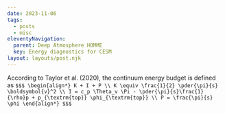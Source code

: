 ```yaml
---
date: 2023-11-06
tags:
  - posts
  - misc
eleventyNavigation:
  parent: Deep Atmosphere HOMME
  key: Energy diagnostics for CESM
layout: layouts/post.njk
---
```



According to Taylor et al. (2020), the continuum energy budget is defined as
`$$$
\begin{align*}
K + I + P \\
K \equiv \frac{1}{2} \pder{\pi}{s} \boldsymbol{v}^2 \\
I = c_p \Theta_v \Pi - \pder{\pi}{s}\frac{1}{\rho}p + p_{\textrm{top}} \phi_{\textrm{top}} \\
P = \frac{\pi}{s} \phi
\end{align*}
$$$`
